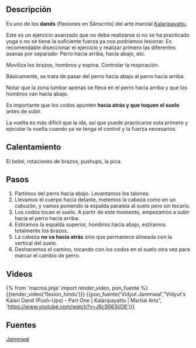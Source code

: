 ## Descripción

Es uno de los **dands** (flexiones en Sánscrito) del arte marcial [Kalaripayattu](https://en.wikipedia.org/wiki/Kalaripayattu).

Este es un ejercicio avanzado que no debe realizarse si no se ha practicado yoga o no se tiene la suficiente fuerza ya nos podríamos lesionar. Es recomendable diseccionar el ejercicio y realizar primero las diferentes asanas por separado: Perro hacia arriba, hacia abajo, etc. 

Moviliza los brazos, hombros y espina. Controlar la respiración. 

Básicamente, se trata de pasar del perro hacia abajo al perro hacia arriba.

Notar que la zona lumbar apenas se flexa en el perro hacia arriba y que los hombros van hacia abajo.

Es importante que los codos apunten **hacia atrás y que toquen el suelo** antes de subir.

La vuelta es más dificil que la ida, así que puede practicarse esta primero y ejecutar la vuelta cuando ya se tenga el control y la fuerza necesarios.


## Calentamiento

El bebé, rotaciones de brazos, pushups, la pica.

## Pasos

1. Partimos del perro hacia abajo. Levantamos los talones.
2. Llevamos el cuerpo hacia delante, metemos la cabeza como en un cabuzón, y vamos poniendo la espalda paralela al suelo pero sin tocarlo.
3. Los codos tocan el suelo. A partir de este momento, empezamos a subir hacia el perro hacia arriba.
4. Estiramos la espalda superior, hombros hacia abajo, estiramos totalmente los brazos.
5. La cabeza **no va hacia atrás** sino que permanece alineada con la vertical del suelo.
6. Deshacemos el camino, tocando con los codos en el suelo otra vez para marcar el cambio de perro.

## Videos

{% from 'macros.jinja' import render_video, pon_fuente %}
{{render_video('flexion_hindu')}}
{{pon_fuente('Vidyut Jammwal',"Vidyut's Kalari Dand (Push-Ups) - Part One | Kalaripayattu | Martial Arts", 'https://www.youtube.com/watch?v=J6cS663iiO8')}}

## Fuentes

[Jammwal](/varios/fuentes/#jamm)
